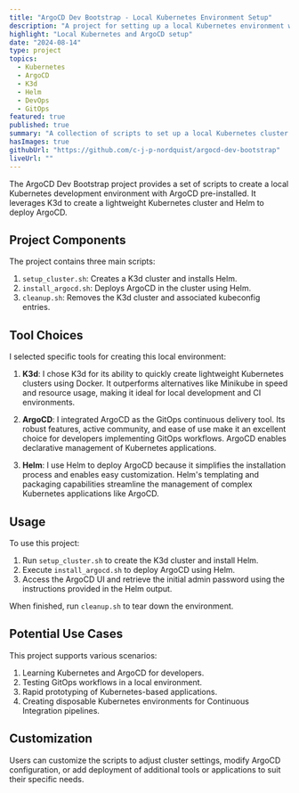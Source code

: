 ```yaml
---
title: "ArgoCD Dev Bootstrap - Local Kubernetes Environment Setup"
description: "A project for setting up a local Kubernetes environment with ArgoCD using K3d and Helm."
highlight: "Local Kubernetes and ArgoCD setup"
date: "2024-08-14"
type: project
topics:
  - Kubernetes
  - ArgoCD
  - K3d
  - Helm
  - DevOps
  - GitOps
featured: true
published: true
summary: "A collection of scripts to set up a local Kubernetes cluster with ArgoCD installed, using K3d and Helm."
hasImages: true
githubUrl: "https://github.com/c-j-p-nordquist/argocd-dev-bootstrap"
liveUrl: ""
---
```


The ArgoCD Dev Bootstrap project provides a set of scripts to create a local Kubernetes development environment with ArgoCD pre-installed. It leverages K3d to create a lightweight Kubernetes cluster and Helm to deploy ArgoCD.

## Project Components

The project contains three main scripts:

1. `setup_cluster.sh`: Creates a K3d cluster and installs Helm.
2. `install_argocd.sh`: Deploys ArgoCD in the cluster using Helm.
3. `cleanup.sh`: Removes the K3d cluster and associated kubeconfig entries.

## Tool Choices

I selected specific tools for creating this local environment:

1. **K3d**: I chose K3d for its ability to quickly create lightweight Kubernetes clusters using Docker. It outperforms alternatives like Minikube in speed and resource usage, making it ideal for local development and CI environments.

2. **ArgoCD**: I integrated ArgoCD as the GitOps continuous delivery tool. Its robust features, active community, and ease of use make it an excellent choice for developers implementing GitOps workflows. ArgoCD enables declarative management of Kubernetes applications.

3. **Helm**: I use Helm to deploy ArgoCD because it simplifies the installation process and enables easy customization. Helm's templating and packaging capabilities streamline the management of complex Kubernetes applications like ArgoCD.

## Usage

To use this project:

1. Run `setup_cluster.sh` to create the K3d cluster and install Helm.
2. Execute `install_argocd.sh` to deploy ArgoCD using Helm.
3. Access the ArgoCD UI and retrieve the initial admin password using the instructions provided in the Helm output.

When finished, run `cleanup.sh` to tear down the environment.

## Potential Use Cases

This project supports various scenarios:

1. Learning Kubernetes and ArgoCD for developers.
2. Testing GitOps workflows in a local environment.
3. Rapid prototyping of Kubernetes-based applications.
4. Creating disposable Kubernetes environments for Continuous Integration pipelines.

## Customization

Users can customize the scripts to adjust cluster settings, modify ArgoCD configuration, or add deployment of additional tools or applications to suit their specific needs.